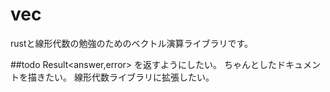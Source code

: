 # vec

rustと線形代数の勉強のためのベクトル演算ライブラリです。

##todo
Result<answer,error> を返すようにしたい。
ちゃんとしたドキュメントを描きたい。
線形代数ライブラリに拡張したい。

